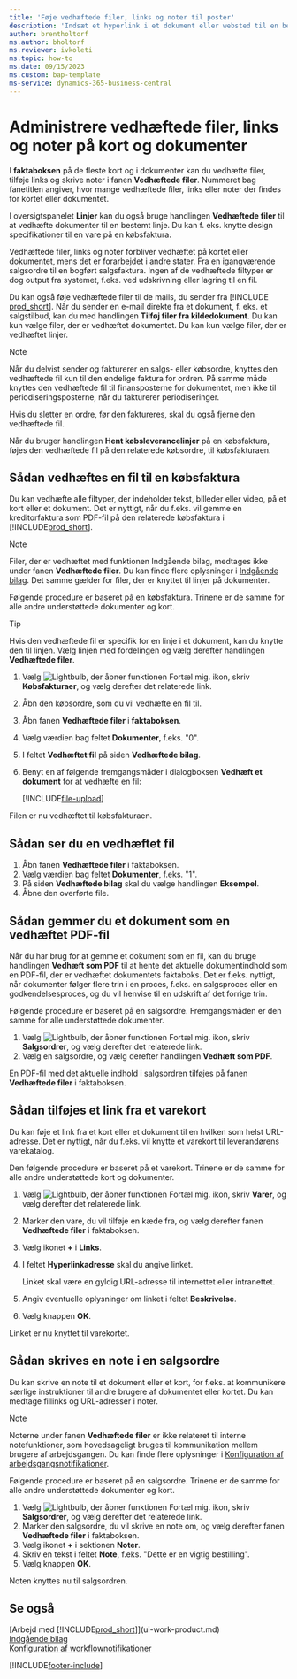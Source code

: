 ```yaml
---
title: 'Føje vedhæftede filer, links og noter til poster'
description: 'Indsæt et hyperlink i et dokument eller websted til en bestemt post, f.eks. en debitor eller et dokument.'
author: brentholtorf
ms.author: bholtorf
ms.reviewer: ivkoleti
ms.topic: how-to
ms.date: 09/15/2023
ms.custom: bap-template
ms-service: dynamics-365-business-central
---
```

# Administrere vedhæftede filer, links og noter på kort og dokumenter

I **faktaboksen** på de fleste kort og i dokumenter kan du vedhæfte filer, tilføje links og skrive noter i fanen **Vedhæftede filer**. Nummeret bag fanetitlen angiver, hvor mange vedhæftede filer, links eller noter der findes for kortet eller dokumentet.

I oversigtspanelet **Linjer** kan du også bruge handlingen **Vedhæftede filer** til at vedhæfte dokumenter til en bestemt linje. Du kan f. eks. knytte design specifikationer til en vare på en købsfaktura.

Vedhæftede filer, links og noter forbliver vedhæftet på kortet eller dokumentet, mens det er forarbejdet i andre stater. Fra en igangværende salgsordre til en bogført salgsfaktura. Ingen af de vedhæftede filtyper er dog output fra systemet, f.eks. ved udskrivning eller lagring til en fil.

Du kan også føje vedhæftede filer til de mails, du sender fra [!INCLUDE [prod_short](includes/prod_short.md)]. Når du sender en e-mail direkte fra et dokument, f. eks. et salgstilbud, kan du med handlingen **Tilføj filer fra kildedokument**. Du kan kun vælge filer, der er vedhæftet dokumentet. Du kan kun vælge filer, der er vedhæftet linjer.

> [!NOTE]
> Når du delvist sender og fakturerer en salgs- eller købsordre, knyttes den vedhæftede fil kun til den endelige faktura for ordren. På samme måde knyttes den vedhæftede fil til finansposterne for dokumentet, men ikke til periodiseringsposterne, når du fakturerer periodiseringer.
>
> Hvis du sletter en ordre, før den faktureres, skal du også fjerne den vedhæftede fil.
>
> Når du bruger handlingen **Hent købsleverancelinjer** på en købsfaktura, føjes den vedhæftede fil på den relaterede købsordre, til købsfakturaen.

## Sådan vedhæftes en fil til en købsfaktura

Du kan vedhæfte alle filtyper, der indeholder tekst, billeder eller video, på et kort eller et dokument. Det er nyttigt, når du f.eks. vil gemme en kreditorfaktura som PDF-fil på den relaterede købsfaktura i [!INCLUDE[prod_short](includes/prod_short.md)].

> [!NOTE]
> Filer, der er vedhæftet med funktionen Indgående bilag, medtages ikke under fanen **Vedhæftede filer**. Du kan finde flere oplysninger i [Indgående bilag](across-income-documents.md). Det samme gælder for filer, der er knyttet til linjer på dokumenter.

Følgende procedure er baseret på en købsfaktura. Trinene er de samme for alle andre understøttede dokumenter og kort.

> [!TIP]
> Hvis den vedhæftede fil er specifik for en linje i et dokument, kan du knytte den til linjen. Vælg linjen med fordelingen og vælg derefter handlingen **Vedhæftede filer**.

1. Vælg ![Lightbulb, der åbner funktionen Fortæl mig.](media/ui-search/search_small.png "Fortæl mig, hvad du vil foretage dig") ikon, skriv **Købsfakturaer**, og vælg derefter det relaterede link.
2. Åbn den købsordre, som du vil vedhæfte en fil til.
3. Åbn fanen **Vedhæftede filer** i **faktaboksen**.
4. Vælg værdien bag feltet **Dokumenter**, f.eks. "0".
5. I feltet **Vedhæftet fil** på siden **Vedhæftede bilag**.
6. Benyt en af følgende fremgangsmåder i dialogboksen **Vedhæft et dokument** for at vedhæfte en fil:

   [!INCLUDE[file-upload](includes/file-upload.md)]

Filen er nu vedhæftet til købsfakturaen.

## Sådan ser du en vedhæftet fil

1. Åbn fanen **Vedhæftede filer** i faktaboksen.
2. Vælg værdien bag feltet **Dokumenter**, f.eks. "1".
3. På siden **Vedhæftede bilag** skal du vælge handlingen **Eksempel**.
4. Åbne den overførte file.

## Sådan gemmer du et dokument som en vedhæftet PDF-fil

Når du har brug for at gemme et dokument som en fil, kan du bruge handlingen **Vedhæft som PDF** til at hente det aktuelle dokumentindhold som en PDF-fil, der er vedhæftet dokumentets faktaboks. Det er f.eks. nyttigt, når dokumenter følger flere trin i en proces, f.eks. en salgsproces eller en godkendelsesproces, og du vil henvise til en udskrift af det forrige trin.

Følgende procedure er baseret på en salgsordre. Fremgangsmåden er den samme for alle understøttede dokumenter.

1. Vælg ![Lightbulb, der åbner funktionen Fortæl mig.](media/ui-search/search_small.png "Fortæl mig, hvad du vil foretage dig") ikon, skriv **Salgsordrer**, og vælg derefter det relaterede link.
2. Vælg en salgsordre, og vælg derefter handlingen **Vedhæft som PDF**.

En PDF-fil med det aktuelle indhold i salgsordren tilføjes på fanen **Vedhæftede filer** i faktaboksen.

## Sådan tilføjes et link fra et varekort

Du kan føje et link fra et kort eller et dokument til en hvilken som helst URL-adresse. Det er nyttigt, når du f.eks. vil knytte et varekort til leverandørens varekatalog.

Den følgende procedure er baseret på et varekort. Trinene er de samme for alle andre understøttede kort og dokumenter.

1. Vælg ![Lightbulb, der åbner funktionen Fortæl mig.](media/ui-search/search_small.png "Fortæl mig, hvad du vil foretage dig") ikon, skriv **Varer**, og vælg derefter det relaterede link.
2. Marker den vare, du vil tilføje en kæde fra, og vælg derefter fanen **Vedhæftede filer** i faktaboksen.
3. Vælg ikonet **+** i **Links**.
4. I feltet **Hyperlinkadresse** skal du angive linket.

    Linket skal være en gyldig URL-adresse til internettet eller intranettet.

5. Angiv eventuelle oplysninger om linket i feltet **Beskrivelse**.  
6. Vælg knappen **OK**.

Linket er nu knyttet til varekortet.  

## Sådan skrives en note i en salgsordre

Du kan skrive en note til et dokument eller et kort, for f.eks. at kommunikere særlige instruktioner til andre brugere af dokumentet eller kortet. Du kan medtage fillinks og URL-adresser i noter.

> [!NOTE]
> Noterne under fanen **Vedhæftede filer** er ikke relateret til interne notefunktioner, som hovedsageligt bruges til kommunikation mellem brugere af arbejdsgangen. Du kan finde flere oplysninger i [Konfiguration af arbejdsgangsnotifikationer](across-setting-up-workflow-notifications.md).

Følgende procedure er baseret på en salgsordre. Trinene er de samme for alle andre understøttede dokumenter og kort.

1. Vælg ![Lightbulb, der åbner funktionen Fortæl mig.](media/ui-search/search_small.png "Fortæl mig, hvad du vil foretage dig") ikon, skriv **Salgsordrer**, og vælg derefter det relaterede link.
2. Marker den salgsordre, du vil skrive en note om, og vælg derefter fanen **Vedhæftede filer** i faktaboksen.
3. Vælg ikonet **+** i sektionen **Noter**.
4. Skriv en tekst i feltet **Note**, f.eks. "Dette er en vigtig bestilling".
5. Vælg knappen **OK**.

Noten knyttes nu til salgsordren.

## Se også  
[Arbejd med [!INCLUDE[prod_short](includes/prod_short.md)]](ui-work-product.md)  
[Indgående bilag](across-income-documents.md)  
[Konfiguration af workflownotifikationer](across-setting-up-workflow-notifications.md)  


[!INCLUDE[footer-include](includes/footer-banner.md)]
